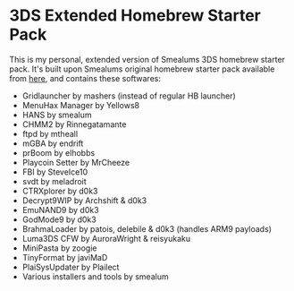 # 3DS Extended Homebrew Starter Pack

This is my personal, extended version of Smealums 3DS homebrew starter pack. It's built upon Smealums original homebrew starter pack available from [here](http://smealum.github.io/3ds/), and contains these softwares:
* Gridlauncher by mashers (instead of regular HB launcher)
* MenuHax Manager by Yellows8
* HANS by smealum
* CHMM2 by Rinnegatamante
* ftpd by mtheall
* mGBA by endrift
* prBoom by elhobbs
* Playcoin Setter by MrCheeze
* FBI by SteveIce10
* svdt by meladroit
* CTRXplorer by d0k3
* Decrypt9WIP by Archshift & d0k3
* EmuNAND9 by d0k3
* GodMode9 by d0k3
* BrahmaLoader by patois, delebile & d0k3 (handles ARM9 payloads)
* Luma3DS CFW by AuroraWright & reisyukaku
* MiniPasta by zoogie
* TinyFormat by javiMaD
* PlaiSysUpdater by Plailect
* Various installers and tools by smealum

